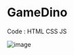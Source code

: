 <h1>GameDino</h1>
Code : HTML CSS JS

![image](https://github.com/ThanapatPro/Game-Dino/assets/167389419/8b7c891b-cbff-4257-a27e-0d765a3c04e6)
